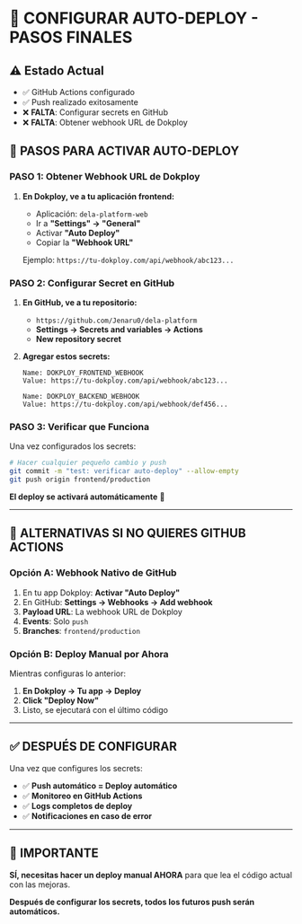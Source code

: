 # 🚀 CONFIGURAR AUTO-DEPLOY - PASOS FINALES

## ⚠️ Estado Actual

- ✅ GitHub Actions configurado
- ✅ Push realizado exitosamente
- ❌ **FALTA**: Configurar secrets en GitHub
- ❌ **FALTA**: Obtener webhook URL de Dokploy

## 🔧 PASOS PARA ACTIVAR AUTO-DEPLOY

### **PASO 1: Obtener Webhook URL de Dokploy**

1. **En Dokploy, ve a tu aplicación frontend:**

   - Aplicación: `dela-platform-web`
   - Ir a **"Settings" → "General"**
   - Activar **"Auto Deploy"**
   - Copiar la **"Webhook URL"**

   Ejemplo: `https://tu-dokploy.com/api/webhook/abc123...`

### **PASO 2: Configurar Secret en GitHub**

1. **En GitHub, ve a tu repositorio:**

   - `https://github.com/Jenaru0/dela-platform`
   - **Settings → Secrets and variables → Actions**
   - **New repository secret**

2. **Agregar estos secrets:**

   ```
   Name: DOKPLOY_FRONTEND_WEBHOOK
   Value: https://tu-dokploy.com/api/webhook/abc123...
   ```

   ```
   Name: DOKPLOY_BACKEND_WEBHOOK
   Value: https://tu-dokploy.com/api/webhook/def456...
   ```

### **PASO 3: Verificar que Funciona**

Una vez configurados los secrets:

```bash
# Hacer cualquier pequeño cambio y push
git commit -m "test: verificar auto-deploy" --allow-empty
git push origin frontend/production
```

**El deploy se activará automáticamente** 🚀

---

## 🎯 ALTERNATIVAS SI NO QUIERES GITHUB ACTIONS

### **Opción A: Webhook Nativo de GitHub**

1. En tu app Dokploy: **Activar "Auto Deploy"**
2. En GitHub: **Settings → Webhooks → Add webhook**
3. **Payload URL**: La webhook URL de Dokploy
4. **Events**: Solo `push`
5. **Branches**: `frontend/production`

### **Opción B: Deploy Manual por Ahora**

Mientras configuras lo anterior:

1. **En Dokploy → Tu app → Deploy**
2. **Click "Deploy Now"**
3. Listo, se ejecutará con el último código

---

## ✅ DESPUÉS DE CONFIGURAR

Una vez que configures los secrets:

- ✅ **Push automático = Deploy automático**
- ✅ **Monitoreo en GitHub Actions**
- ✅ **Logs completos de deploy**
- ✅ **Notificaciones en caso de error**

---

## 🚨 IMPORTANTE

**SÍ, necesitas hacer un deploy manual AHORA** para que lea el código actual con las mejoras.

**Después de configurar los secrets, todos los futuros push serán automáticos.**
